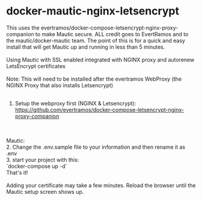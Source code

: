 # docker-mautic-nginx-letsencrypt
This uses the evertramos/docker-compose-letsencrypt-nginx-proxy-companion to make Mautic secure. ALL credit goes to EvertRamos and to the mautic/docker-mautic team. The point of this is for a quick and easy install that will get Mautic up and running in less than 5 minutes.
</br>
</br>
Using Mautic with SSL enabled integrated with NGINX proxy and autorenew LetsEncrypt certificates
</br>
</br>
Note: This will need to be installed after the evertramos WebProxy (the NGINX Proxy that also installs Letsencrypt)
</br>
</br>
1. Setup the webproxy first (NGINX & Letsencrypt):
https://github.com/evertramos/docker-compose-letsencrypt-nginx-proxy-companion
</br>
</br>
Mautic:
</br>
2. Change the .env.sample file to your information and then rename it as .env
</br>
3. start your project with this:
</br>
`docker-compose up -d`
</br>
That's it!
</br>
</br>
Adding your certificate may take a few minutes. Reload the browser until the Mautic setup screen shows up.
